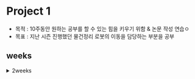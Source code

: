 # Project 1
- 목적 : 10주동안 원하는 공부를 할 수 있는 힘을 키우기 위함 & 논문 작성 연습ㅇ
- 목표 : 지난 시즌 진행했던 물건정리 로봇의 이동을 담당하는 부분을 공부
## weeks
<details>
<summary>2weeks </summary>

<!-- summary 아래 한칸 공백 두어야함 -->
## 240720
- navigation
</details>


